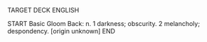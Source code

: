 TARGET DECK
ENGLISH

START
Basic
Gloom
Back: n. 1 darkness; obscurity. 2 melancholy; despondency. [origin unknown]
END
